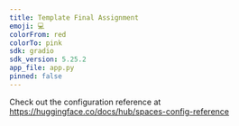 ```yaml
---
title: Template Final Assignment
emoji: 💻
colorFrom: red
colorTo: pink
sdk: gradio
sdk_version: 5.25.2
app_file: app.py
pinned: false
---
```


Check out the configuration reference at https://huggingface.co/docs/hub/spaces-config-reference
